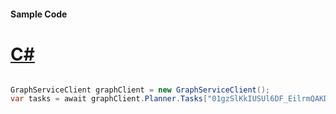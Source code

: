 #### Sample Code
# [C#](#tab/Csharp)

```C#

GraphServiceClient graphClient = new GraphServiceClient();
var tasks = await graphClient.Planner.Tasks["01gzSlKkIUSUl6DF_EilrmQAKDhh"].Request().GetAsync();

```